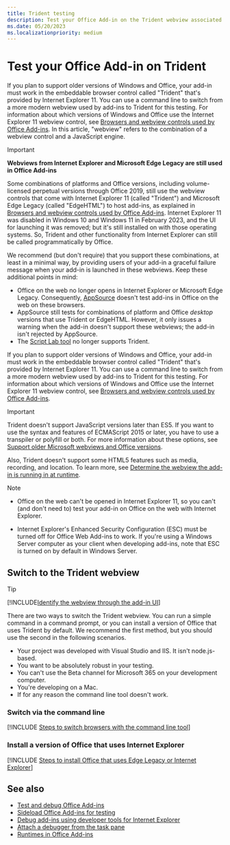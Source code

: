 ```yaml
---
title: Trident testing
description: Test your Office Add-in on the Trident webview associated with Internet Explorer 11.
ms.date: 05/20/2023
ms.localizationpriority: medium
---
```


# Test your Office Add-in on Trident

If you plan to support older versions of Windows and Office, your add-in must work in the embeddable browser control called "Trident" that's provided by Internet Explorer 11. You can use a command line to switch from a more modern webview used by add-ins to Trident for this testing. For information about which versions of Windows and Office use the Internet Explorer 11 webview control, see [Browsers and webview controls used by Office Add-ins](../concepts/browsers-used-by-office-web-add-ins.md). In this article, "webview" refers to the combination of a webview control and a JavaScript engine.

> [!IMPORTANT]
> **Webviews from Internet Explorer and Microsoft Edge Legacy are still used in Office Add-ins**
>
> Some combinations of platforms and Office versions, including volume-licensed perpetual versions through Office 2019, still use the webview controls that come with Internet Explorer 11 (called "Trident") and Microsoft Edge Legacy (called "EdgeHTML") to host add-ins, as explained in [Browsers and webview controls used by Office Add-ins](../concepts/browsers-used-by-office-web-add-ins.md). Internet Explorer 11 was disabled in Windows 10 and Windows 11 in February 2023, and the UI for launching it was removed; but it's still installed on with those operating systems. So, Trident and other functionality from Internet Explorer can still be called programmatically by Office.
>
> We recommend (but don't require) that you support these combinations, at least in a minimal way, by providing users of your add-in a graceful failure message when your add-in is launched in these webviews. Keep these additional points in mind:
>
> - Office on the web no longer opens in Internet Explorer or Microsoft Edge Legacy. Consequently, [AppSource](/office/dev/store/submit-to-appsource-via-partner-center) doesn't test add-ins in Office on the web on these browsers.
> - AppSource still tests for combinations of platform and Office *desktop* versions that use Trident or EdgeHTML. However, it only issues a warning when the add-in doesn't support these webviews; the add-in isn't rejected by AppSource.
> - The [Script Lab tool](../overview/explore-with-script-lab.md) no longer supports Trident.

If you plan to support older versions of Windows and Office, your add-in must work in the embeddable browser control called "Trident" that's provided by Internet Explorer 11. You can use a command line to switch from a more modern webview used by add-ins to Trident for this testing. For information about which versions of Windows and Office use the Internet Explorer 11 webview control, see [Browsers and webview controls used by Office Add-ins](../concepts/browsers-used-by-office-web-add-ins.md).

> [!IMPORTANT]
> Trident doesn't support JavaScript versions later than ES5. If you want to use the syntax and features of ECMAScript 2015 or later, you have to use a transpiler or polyfill or both. For more information about these options, see [Support older Microsoft webviews and Office versions](../develop/support-ie-11.md).
>
> Also, Trident doesn't support some HTML5 features such as media, recording, and location. To learn more, see [Determine the webview the add-in is running in at runtime](../develop/support-ie-11.md#determine-the-webview-the-add-in-is-running-in-at-runtime).

> [!NOTE]
>
> - Office on the web can't be opened in Internet Explorer 11, so you can't (and don't need to) test your add-in on Office on the web with Internet Explorer.
>
> - Internet Explorer's Enhanced Security Configuration (ESC) must be turned off for Office Web Add-ins to work. If you're using a Windows Server computer as your client when developing add-ins, note that ESC is turned on by default in Windows Server.

## Switch to the Trident webview

> [!TIP]
> [!INCLUDE[Identify the webview through the add-in UI](../includes/identify-webview-in-ui.md)]

There are two ways to switch the Trident webview. You can run a simple command in a command prompt, or you can install a version of Office that uses Trident by default. We recommend the first method, but you should use the second in the following scenarios.

- Your project was developed with Visual Studio and IIS. It isn't node.js-based.
- You want to be absolutely robust in your testing.
- You can't use the Beta channel for Microsoft 365 on your development computer.
- You're developing on a Mac.
- If for any reason the command line tool doesn't work.

### Switch via the command line

[!INCLUDE [Steps to switch browsers with the command line tool](../includes/use-legacy-edge-or-ie.md)]

### Install a version of Office that uses Internet Explorer

[!INCLUDE [Steps to install Office that uses Edge Legacy or Internet Explorer](../includes/install-office-that-uses-legacy-edge-or-ie.md)]

## See also

- [Test and debug Office Add-ins](test-debug-office-add-ins.md)
- [Sideload Office Add-ins for testing](create-a-network-shared-folder-catalog-for-task-pane-and-content-add-ins.md)
- [Debug add-ins using developer tools for Internet Explorer](debug-add-ins-using-f12-tools-ie.md)
- [Attach a debugger from the task pane](attach-debugger-from-task-pane.md)
- [Runtimes in Office Add-ins](runtimes.md)
